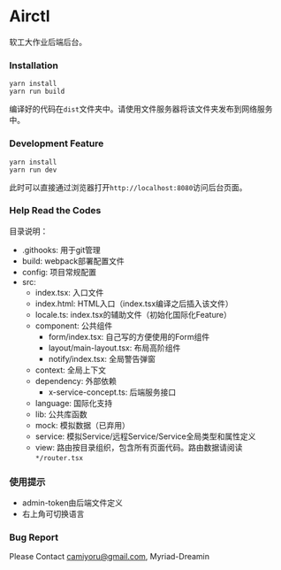 # Airctl

软工大作业后端后台。

### Installation

```shell script
yarn install
yarn run build
```

编译好的代码在`dist`文件夹中。请使用文件服务器将该文件夹发布到网络服务中。

### Development Feature

```shell script
yarn install
yarn run dev
```

此时可以直接通过浏览器打开`http://localhost:8080`访问后台页面。


### Help Read the Codes

目录说明：
+ .githooks: 用于git管理
+ build: webpack部署配置文件
+ config: 项目常规配置
+ src:
  + index.tsx: 入口文件
  + index.html: HTML入口（index.tsx编译之后插入该文件）
  + locale.ts: index.tsx的辅助文件（初始化国际化Feature）
  + component: 公共组件
    + form/index.tsx: 自己写的方便使用的Form组件
    + layout/main-layout.tsx: 布局高阶组件
    + notify/index.tsx: 全局警告弹窗
  + context: 全局上下文
  + dependency: 外部依赖
    + x-service-concept.ts: 后端服务接口
  + language: 国际化支持
  + lib: 公共库函数
  + mock: 模拟数据（已弃用）
  + service: 模拟Service/远程Service/Service全局类型和属性定义
  + view: 路由按目录组织，包含所有页面代码。路由数据请阅读`*/router.tsx`
  
### 使用提示

+ admin-token由后端文件定义
+ 右上角可切换语言

### Bug Report

Please Contact camiyoru@gmail.com, Myriad-Dreamin
